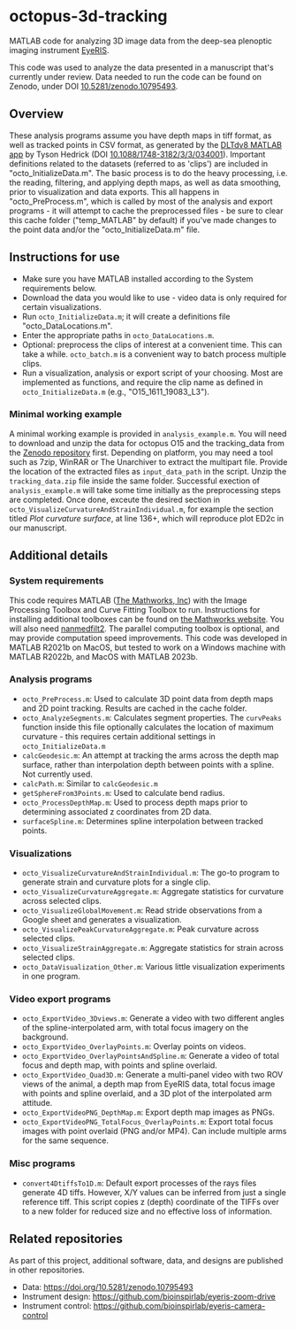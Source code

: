 # octopus-3d-tracking
MATLAB code for analyzing 3D image data from the deep-sea plenoptic imaging instrument [EyeRIS](https://www.mbari.org/technology/eyeris/).

This code was used to analyze the data presented in a manuscript that's currently under review. Data needed to run the code can be found on Zenodo, under DOI [10.5281/zenodo.10795493](https://doi.org/10.5281/zenodo.10795493).

## Overview
These analysis programs assume you have depth maps in tiff format, as well as tracked points in CSV format, as generated by the [DLTdv8 MATLAB app](https://biomech.web.unc.edu/dltdv/) by Tyson Hedrick (DOI [10.1088/1748-3182/3/3/034001](https://doi.org/10.1088/1748-3182/3/3/034001)).
Important definitions related to the datasets (referred to as 'clips') are included in "octo_InitializeData.m". The basic process is to do the heavy processing, i.e. the reading, filtering, and applying depth maps, as well as data smoothing, prior to visualization and data exports. This all happens in "octo_PreProcess.m", which is called by most of the analysis and export programs - it will attempt to cache the preprocessed files - be sure to clear this cache folder ("temp_MATLAB" by default) if you've made changes to the point data and/or the "octo_InitializeData.m" file.

## Instructions for use

* Make sure you have MATLAB installed according to the System requirements below.
* Download the data you would like to use - video data is only required for certain visualizations.
* Run `octo_InitializeData.m`; it will create a definitions file "octo_DataLocations.m".
* Enter the appropriate paths in `octo_DataLocations.m`.
* Optional: preprocess the clips of interest at a convenient time. This can take a while. `octo_batch.m` is a convenient way to batch process multiple clips.
* Run a visualization, analysis or export script of your choosing. Most are implemented as functions, and require the clip name as defined in `octo_InitializeData.m` (e.g., "O15_1611_19083_L3").

### Minimal working example

A minimal working example is provided in `analysis_example.m`. You will need to download and unzip the data for octopus O15 and the tracking_data from the [Zenodo repository](https://zenodo.org/records/10795493) first. Depending on platform, you may need a tool such as 7zip, WinRAR or The Unarchiver to extract the multipart file. Provide the location of the extracted files as `input_data_path` in the script. Unzip the `tracking_data.zip` file inside the same folder. Successful exection of `analysis_example.m` will take some time initially as the preprocessing steps are completed. Once done, exceute the desired section in `octo_VisualizeCurvatureAndStrainIndividual.m`, for example the section titled *Plot curvature surface*, at line 136+, which will reproduce plot ED2c in our manuscript.

## Additional details

### System requirements
This code requires MATLAB ([The Mathworks, Inc](https://www.mathworks.com/products/matlab.html)) with the Image Processing Toolbox and Curve Fitting Toolbox to run. Instructions for installing additional toolboxes can be found on [the Mathworks website](https://www.mathworks.com). You will also need [nanmedfilt2](https://www.mathworks.com/matlabcentral/fileexchange/41457-nanmedfilt2). The parallel computing toolbox is optional, and may provide computation speed improvements. This code was developed in MATLAB R2021b on MacOS, but tested to work on a Windows machine with MATLAB R2022b, and MacOS with MATLAB 2023b. 

### Analysis programs

* `octo_PreProcess.m`: Used to calculate 3D point data from depth maps and 2D point tracking. Results are cached in the cache folder.
* `octo_AnalyzeSegments.m`: Calculates segment properties. The `curvPeaks` function inside this file optionally calculates the location of maximum curvature - this requires certain additional settings in `octo_InitializeData.m`
* `calcGeodesic.m`: An attempt at tracking the arms across the depth map surface, rather than interpolation depth between points with a spline. Not currently used.
* `calcPath.m`: Similar to `calcGeodesic.m`
* `getSphereFrom3Points.m`: Used to calculate bend radius.
* `octo_ProcessDepthMap.m`: Used to process depth maps prior to determining associated z coordinates from 2D data.
* `surfaceSpline.m`: Determines spline interpolation between tracked points.

### Visualizations

* `octo_VisualizeCurvatureAndStrainIndividual.m`: The go-to program to generate strain and curvature plots for a single clip.
* `octo_VisualizeCurvatureAggregate.m`: Aggregate statistics for curvature across selected clips. 
* `octo_VisualizeGlobalMovement.m`: Read stride observations from a Google sheet and generates a visualization.
* `octo_VisualizePeakCurvatureAggregate.m`: Peak curvature across selected clips. 
* `octo_VisualizeStrainAggregate.m`: Aggregate statistics for strain across selected clips. 
* `octo_DataVisualization_Other.m`: Various little visualization experiments in one program.

### Video export programs

* `octo_ExportVideo_3Dviews.m`: Generate a video with two different angles of the spline-interpolated arm, with total focus imagery on the background.
* `octo_ExportVideo_OverlayPoints.m`: Overlay points on videos.
* `octo_ExportVideo_OverlayPointsAndSpline.m`: Generate a video of total focus and depth map, with points and spline overlaid.
* `octo_ExportVideo_Quad3D.m`: Generate a multi-panel video with two ROV views of the animal, a depth map from EyeRIS data, total focus image with points and spline overlaid, and a 3D plot of the interpolated arm attitude.
* `octo_ExportVideoPNG_DepthMap.m`: Export depth map images as PNGs.
* `octo_ExportVideoPNG_TotalFocus_OverlayPoints.m`: Export total focus images with point overlaid (PNG and/or MP4). Can include multiple arms for the same sequence.

### Misc programs

* `convert4DtiffsTo1D.m`: Default export processes of the rays files generate 4D tiffs. However, X/Y values can be inferred from just a single reference tiff. This script copies z (depth) coordinate of the TIFFs over to a new folder for reduced size and no effective loss of information.

## Related repositories

As part of this project, additional software, data, and designs are published in other repositories.
* Data: https://doi.org/10.5281/zenodo.10795493
* Instrument design: https://github.com/bioinspirlab/eyeris-zoom-drive
* Instrument control: https://github.com/bioinspirlab/eyeris-camera-control
